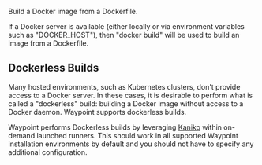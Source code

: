 Build a Docker image from a Dockerfile.

If a Docker server is available (either locally or via environment variables such as "DOCKER_HOST"), then "docker build" will be used to build an image from a Dockerfile.

## Dockerless Builds

Many hosted environments, such as Kubernetes clusters, don't provide access to a Docker server. In these cases, it is desirable to perform what is called a "dockerless" build: building a Docker image without access to a Docker daemon. Waypoint supports dockerless builds.

Waypoint performs Dockerless builds by leveraging [Kaniko](https://github.com/GoogleContainerTools/kaniko) within on-demand launched runners. This should work in all supported Waypoint installation environments by default and you should not have to specify any additional configuration.
